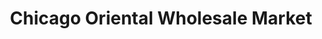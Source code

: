 ---
title: "Chicago Oriental Wholesale Market"
url: /chicago/chicago-oriental-wholesale-market/
shop: Supermarkt
---